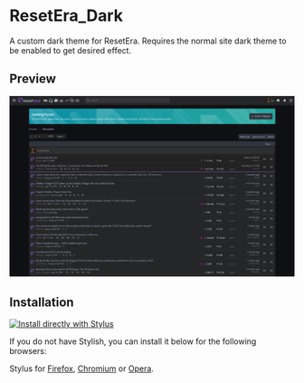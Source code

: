 # ResetEra_Dark
A custom dark theme for ResetEra. Requires the normal site dark theme to be enabled to get desired effect.

## Preview
![ResetEra Preview](https://raw.githubusercontent.com/mgreger/ResetEra_Dark/master/Images/resetera-dark(preview).PNG)
## Installation

[![Install directly with Stylus](https://img.shields.io/badge/Install%20directly%20with-Stylus-285959.svg)](https://raw.githubusercontent.com/mgreger/ResetEra_Dark/master/ResetEra-Dark.user.css)

If you do not have Stylish, you can install it below for the following browsers:

Stylus for [Firefox](https://addons.mozilla.org/en-US/firefox/addon/styl-us/), [Chromium](https://chrome.google.com/webstore/detail/stylus/clngdbkpkpeebahjckkjfobafhncgmne) or [Opera](https://addons.opera.com/en-gb/extensions/details/stylus/).
